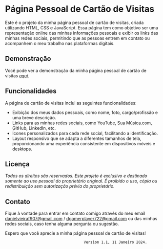 # Página Pessoal de Cartão de Visitas

Este é o projeto da minha página pessoal de cartão de visitas, criada utilizando HTML, CSS e JavaScript. Essa página tem como objetivo ser uma representação online das minhas informações pessoais e exibir os links das minhas redes sociais, permitindo que as pessoas entrem em contato ou acompanhem o meu trabalho nas plataformas digitais.

## Demonstração

Você pode ver a demonstração da minha página pessoal de cartão de visitas [*aqui*](https://daniel-dgplay.github.io/business-card-DVF/).

## Funcionalidades

A página de cartão de visitas inclui as seguintes funcionalidades:

- Exibição dos meus dados pessoais, como nome, foto, cargo/profissão e uma breve descrição.
- Links para as minhas redes sociais, como YouTube, Sua Música.com, GitHub, LinkedIn, etc.
- Ícones personalizados para cada rede social, facilitando a identificação.
- Layout responsivo que se adapta a diferentes tamanhos de tela, proporcionando uma experiência consistente em dispositivos móveis e desktops.

## Licença

_Todos os direitos são reservados. Este projeto é exclusivo e destinado somente ao uso pessoal do proprietário original. É proibido o uso, cópia ou redistribuição sem autorização prévia do proprietário._

## Contato

Fique à vontade para entrar em contato comigo através do meu email [danielvieiraf907@gmail.com]() / [dgamerplayer722@gmail.com]() ou das minhas redes sociais, caso tenha alguma pergunta ou sugestão.

Espero que você aprecie a minha página pessoal de cartão de visitas!

                                        Version 1.1, 11 Janeiro 2024.